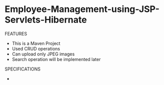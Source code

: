 # Employee-Management-using-JSP-Servlets-Hibernate
FEATURES
* This is a Maven Project
* Used CRUD operations
* Can upload only JPEG images
* Search operation will be implemented later

SPECIFICATIONS

*
